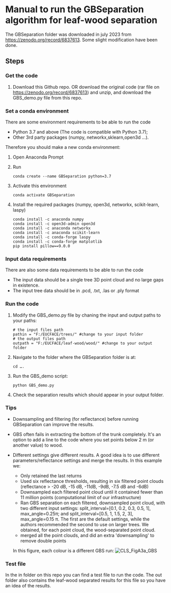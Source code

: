 # Manual to run the GBSeparation algorithm for leaf-wood separation

The GBSeparation folder was downloaded in july 2023 from https://zenodo.org/record/6837613. Some slight modification have been done.

## Steps
### Get the code

1. Download this Github repo. OR download the original code (rar file on https://zenodo.org/record/6837613) and unzip, and download the GBS_demo.py file from this repo.

### Set a conda environment
There are some environment requirements to be able to run the code
* Python 3.7 and above (The code is compatible with Python 3.7);
* Other 3rd party packages (numpy, networkx,sklearn,open3d ...).

Therefore you should make a new conda environment:

1. Open Anaconda Prompt 
2. Run 

    ```conda create --name GBSeparation python=3.7```

3. Activate this environment

    ```conda activate GBSeparation```

4. Install the required packages (numpy, open3d, networkx, scikit-learn, laspy)
    ``` 
    conda install -c anaconda numpy
    conda install -c open3d-admin open3d
    conda install -c anaconda networkx
    conda install -c anaconda scikit-learn 
    conda install -c conda-forge laspy
    conda install -c conda-forge matplotlib
    pip install pillow==9.0.0
    ```

### Input data requirements
There are also some data requirements to be able to run the code
* The input data should be a single tree 3D point cloud and no large gaps in existence.
* The input tree data should be in .pcd, .txt, .las or .ply format

### Run the code
1. Modify the GBS_demo.py file by chaning the input and output paths to your paths:
    ```
    # the input files path
    pathin = "F:/EUCFACE/trees/" #change to your input folder 
    # the output files path
    outpath = "F:/EUCFACE/leaf-wood/wood/" #change to your output folder
    ```
2. Navigate to the folder where the GBSeparation folder is at: 

    ```cd ….```
3. Run the GBS_demo script: 

    ```python GBS_demo.py```
4. Check the separation results which should appear in your output folder.

### Tips
* Downsampling and filtering (for reflectance) before running GBSeparation can improve the results.
* GBS often fails in extracting the bottom of the trunk completely. It's an option to add a line to the code where you set points below 2 m (or another value) to wood.
* Different settings give different results. A good idea is to use different parameters/reflectance settings and merge the results.
      In this example we:
  
     * Only retained the last returns   
     * Used six reflectance thresholds, resulting in six filtered point clouds (reflectance > -20 dB, -15 dB, -11dB, -9dB, -7.5 dB and -6dB)
     * Downsampled each filtered point cloud until it contained fewer than 11 million points (computational limit of our infrastructure)
     * Ran GBS separation on each filtered, downsampled point cloud, with two different input settings:  split_interval=[0.1, 0.2, 0.3, 0.5, 1], max_angle=0.25π; and split_interval=[0.5, 1, 1.5, 2, 3], max_angle=0.15 π. The first are the default settings, while the authors recommended the second to use on larger trees. We obtained, for each point cloud, the wood-separated point cloud.
     * merged all the point clouds, and did an extra 'downsampling' to remove double points

  In this figure, each colour is a different GBS run:
    ![CLS_FigA3a_GBS](https://github.com/user-attachments/assets/f0ae9638-8cd0-4169-9ba3-1ba70becbfc8)


### Test file
In the in folder on this repo you can find a test file to run the code. The out folder also contains the leaf-wood separated results for this file so you have an idea of the results.
